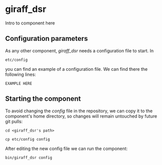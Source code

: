 # giraff_dsr
Intro to component here


## Configuration parameters
As any other component, *giraff_dsr* needs a configuration file to start. In
```
etc/config
```
you can find an example of a configuration file. We can find there the following lines:
```
EXAMPLE HERE
```

## Starting the component
To avoid changing the *config* file in the repository, we can copy it to the component's home directory, so changes will remain untouched by future git pulls:

```
cd <giraff_dsr's path> 
```
```
cp etc/config config
```

After editing the new config file we can run the component:

```
bin/giraff_dsr config
```
